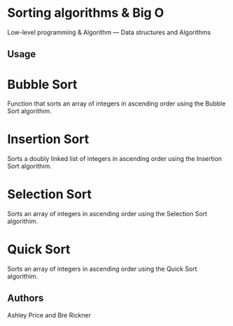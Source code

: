 # Sorting algorithms & Big O
Low-level programming & Algorithm ― Data structures and Algorithms


## Usage
# Bubble Sort
Function that sorts an array of integers in ascending order using the Bubble Sort algorithim.

# Insertion Sort
Sorts a doubly linked list of integers in ascending order using the Insertion Sort algorithim.

# Selection Sort
Sorts an array of integers in ascending order using the Selection Sort algorithim. 

# Quick Sort
Sorts an array of integers in ascending order using the Quick Sort algorithim.


## Authors
Ashley Price and Bre Rickner
